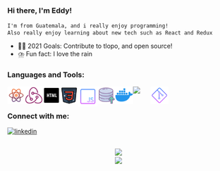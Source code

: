 ### Hi there, I'm Eddy!

    I'm from Guatemala, and i really enjoy programming!
    Also really enjoy learning about new tech such as React and Redux

- :pirate_flag: 2021 Goals: Contribute to tlopo, and open source!
- :cloud_with_lightning_and_rain: Fun fact: I love the rain

### Languages and Tools:

<img align="left" width="40px" desc="React" src="TechIcons/icons8-react-native-96 (1).png?raw=true"/>

<img align="left" width="40px" desc="redux" src="TechIcons/icons8-redux-100.png?raw=true"/>

<img align="left" width="40px" desc="html5" src="TechIcons/icons8-html-100.png?raw=true"/>

<img align="left" width="40px" desc="css3" src="TechIcons/icons8-css3-128.png?raw=true"/>

<img align="left" width="45px" desc="javascript" src="TechIcons/icons8-javascript-96.png?raw=true"/>

<img align="left" width="40px" desc="mysql" src="TechIcons/icons8-database-restore-128.png"/>

<img align="left" width="40px" desc="docker" src="TechIcons/icons8-docker-96.png"/>

<img align="left" width="40px" desc="visual studio code" src="https://www.flaticon.com/svg/vstatic/svg/906/906324.svg?token=exp=1618258591~hmac=81e7946ba6112d37399e918de43e2d88"/>

<img align="left" width="40px" desc="git" src="TechIcons/icons8-git-96.png"/>

<br/>
<br/>

### Connect with me:

[<img src='https://cdn.jsdelivr.net/npm/simple-icons@3.0.1/icons/linkedin.svg' alt='linkedin' height='40'>](https://www.linkedin.com/in/eddysantostech/)

<br/>

<div align="center" >
    <img  src="https://github-readme-stats.vercel.app/api/top-langs/?username=EddySantos07&&title_color=ffffff&?theme=tokyonight&icon_color=bb2acf&text_color=daf7dc&bg_color=151515&layout=compact">
</div>

<div align="center" >
    <img  src="https://github-readme-stats.vercel.app/api?username=EddySantos07&&show_icons=true&theme=tokyonight&title_color=ffffff&icon_color=bb2acf&text_color=daf7dc&bg_color=151515" >

</div>
